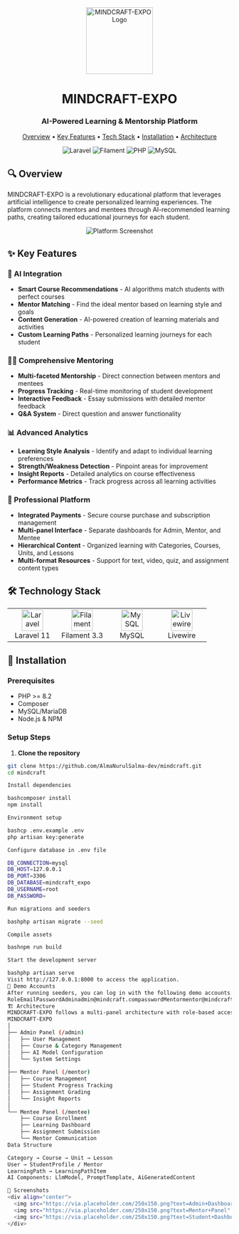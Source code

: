 <div align="center">
  <img src="https://via.placeholder.com/150x150.png?text=MINDCRAFT" alt="MINDCRAFT-EXPO Logo" width="150" height="150">

  # MINDCRAFT-EXPO

  ### AI-Powered Learning & Mentorship Platform

  <p align="center">
    <a href="#overview">Overview</a> •
    <a href="#key-features">Key Features</a> •
    <a href="#technology-stack">Tech Stack</a> •
    <a href="#installation">Installation</a> •
    <a href="#architecture">Architecture</a>
  </p>

  ![Laravel](https://img.shields.io/badge/Laravel-11.0-FF2D20?style=flat-square&logo=laravel)
  ![Filament](https://img.shields.io/badge/Filament-3.3-4F46E5?style=flat-square)
  ![PHP](https://img.shields.io/badge/PHP-8.2-777BB4?style=flat-square&logo=php)
  ![MySQL](https://img.shields.io/badge/MySQL-latest-4479A1?style=flat-square&logo=mysql)
</div>

## 🔍 Overview

MINDCRAFT-EXPO is a revolutionary educational platform that leverages artificial intelligence to create personalized learning experiences. The platform connects mentors and mentees through AI-recommended learning paths, creating tailored educational journeys for each student.

<div align="center">
  <img src="https://via.placeholder.com/800x400.png?text=MINDCRAFT-EXPO+Dashboard" alt="Platform Screenshot">
</div>

## ✨ Key Features

### 🤖 AI Integration
- **Smart Course Recommendations** - AI algorithms match students with perfect courses
- **Mentor Matching** - Find the ideal mentor based on learning style and goals
- **Content Generation** - AI-powered creation of learning materials and activities
- **Custom Learning Paths** - Personalized learning journeys for each student

### 👨‍🏫 Comprehensive Mentoring
- **Multi-faceted Mentorship** - Direct connection between mentors and mentees
- **Progress Tracking** - Real-time monitoring of student development
- **Interactive Feedback** - Essay submissions with detailed mentor feedback
- **Q&A System** - Direct question and answer functionality

### 📊 Advanced Analytics
- **Learning Style Analysis** - Identify and adapt to individual learning preferences
- **Strength/Weakness Detection** - Pinpoint areas for improvement
- **Insight Reports** - Detailed analytics on course effectiveness
- **Performance Metrics** - Track progress across all learning activities

### 💼 Professional Platform
- **Integrated Payments** - Secure course purchase and subscription management
- **Multi-panel Interface** - Separate dashboards for Admin, Mentor, and Mentee
- **Hierarchical Content** - Organized learning with Categories, Courses, Units, and Lessons
- **Multi-format Resources** - Support for text, video, quiz, and assignment content types

## 🛠️ Technology Stack

<table>
  <tr>
    <td align="center" width="96">
      <img src="https://cdn.worldvectorlogo.com/logos/laravel-2.svg" width="48" height="48" alt="Laravel" />
      <br>Laravel 11
    </td>
    <td align="center" width="96">
      <img src="https://avatars.githubusercontent.com/u/71972937" width="48" height="48" alt="Filament" />
      <br>Filament 3.3
    </td>
    <td align="center" width="96">
      <img src="https://cdn.worldvectorlogo.com/logos/mysql-6.svg" width="48" height="48" alt="MySQL" />
      <br>MySQL
    </td>
    <td align="center" width="96">
      <img src="https://livewire-framework.com/img/twitter.png" width="48" height="48" alt="Livewire" />
      <br>Livewire
    </td>
  </tr>
</table>

## 🚀 Installation

### Prerequisites
- PHP >= 8.2
- Composer
- MySQL/MariaDB
- Node.js & NPM

### Setup Steps

1. **Clone the repository**
```bash
git clone https://github.com/AlmaNurulSalma-dev/mindcraft.git
cd mindcraft

Install dependencies

bashcomposer install
npm install

Environment setup

bashcp .env.example .env
php artisan key:generate

Configure database in .env file

DB_CONNECTION=mysql
DB_HOST=127.0.0.1
DB_PORT=3306
DB_DATABASE=mindcraft_expo
DB_USERNAME=root
DB_PASSWORD=

Run migrations and seeders

bashphp artisan migrate --seed

Compile assets

bashnpm run build

Start the development server

bashphp artisan serve
Visit http://127.0.0.1:8000 to access the application.
🔑 Demo Accounts
After running seeders, you can log in with the following demo accounts:
RoleEmailPasswordAdminadmin@mindcraft.compasswordMentormentor@mindcraft.compasswordStudentstudent@mindcraft.compassword
🏗️ Architecture
MINDCRAFT-EXPO follows a multi-panel architecture with role-based access control:
MINDCRAFT-EXPO
│
├── Admin Panel (/admin)
│   ├── User Management
│   ├── Course & Category Management
│   ├── AI Model Configuration
│   └── System Settings
│
├── Mentor Panel (/mentor)
│   ├── Course Management
│   ├── Student Progress Tracking
│   ├── Assignment Grading
│   └── Insight Reports
│
└── Mentee Panel (/mentee)
    ├── Course Enrollment
    ├── Learning Dashboard
    ├── Assignment Submission
    └── Mentor Communication
Data Structure

Category → Course → Unit → Lesson
User → StudentProfile / Mentor
LearningPath → LearningPathItem
AI Components: LlmModel, PromptTemplate, AiGeneratedContent

📱 Screenshots
<div align="center">
  <img src="https://via.placeholder.com/250x150.png?text=Admin+Dashboard" width="250">
  <img src="https://via.placeholder.com/250x150.png?text=Mentor+Panel" width="250">
  <img src="https://via.placeholder.com/250x150.png?text=Student+Dashboard" width="250">
</div>